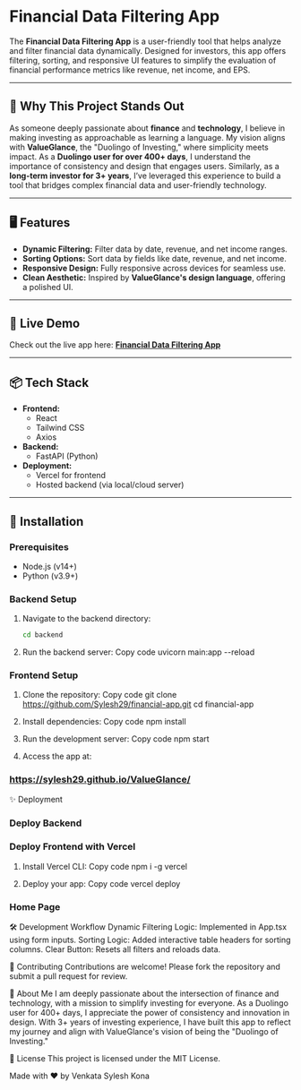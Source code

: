 # Financial Data Filtering App

The **Financial Data Filtering App** is a user-friendly tool that helps analyze and filter financial data dynamically. Designed for investors, this app offers filtering, sorting, and responsive UI features to simplify the evaluation of financial performance metrics like revenue, net income, and EPS. 

---

## 🌟 Why This Project Stands Out

As someone deeply passionate about **finance** and **technology**, I believe in making investing as approachable as learning a language. My vision aligns with **ValueGlance**, the "Duolingo of Investing," where simplicity meets impact. As a **Duolingo user for over 400+ days**, I understand the importance of consistency and design that engages users. Similarly, as a **long-term investor for 3+ years**, I’ve leveraged this experience to build a tool that bridges complex financial data and user-friendly technology.

---

## 🖥️ Features
- **Dynamic Filtering:** Filter data by date, revenue, and net income ranges.
- **Sorting Options:** Sort data by fields like date, revenue, and net income.
- **Responsive Design:** Fully responsive across devices for seamless use.
- **Clean Aesthetic:** Inspired by **ValueGlance's design language**, offering a polished UI.

---

## 🚀 Live Demo
Check out the live app here: **[Financial Data Filtering App](https://your-vercel-url.vercel.app)**

---

## 📦 Tech Stack
- **Frontend:**
  - React
  - Tailwind CSS
  - Axios
- **Backend:**
  - FastAPI (Python)
- **Deployment:**
  - Vercel for frontend
  - Hosted backend (via local/cloud server)

---

## 🔧 Installation

### Prerequisites
- Node.js (v14+)
- Python (v3.9+)

### Backend Setup
1. Navigate to the backend directory:
   ```bash
   cd backend
2. Run the backend server:
    Copy code
    uvicorn main:app --reload

### Frontend Setup
1. Clone the repository:
    Copy code
    git clone https://github.com/Sylesh29/financial-app.git
    cd financial-app

2. Install dependencies:
    Copy code
    npm install

3. Run the development server:
    Copy code
    npm start

4. Access the app at:
   
 ### https://sylesh29.github.io/ValueGlance/
✨ Deployment
### Deploy Backend
### Deploy Frontend with Vercel
1. Install Vercel CLI:
    Copy code
    npm i -g vercel

2. Deploy your app:
    Copy code
    vercel deploy

### Home Page


🛠️ Development Workflow
Dynamic Filtering Logic: Implemented in App.tsx using form inputs.
Sorting Logic: Added interactive table headers for sorting columns.
Clear Button: Resets all filters and reloads data.

🤝 Contributing
Contributions are welcome! Please fork the repository and submit a pull request for review.

📖 About Me
I am deeply passionate about the intersection of finance and technology, with a mission to simplify investing for everyone.
As a Duolingo user for 400+ days, I appreciate the power of consistency and innovation in design.
With 3+ years of investing experience, I have built this app to reflect my journey and align with ValueGlance's vision of being the "Duolingo of Investing."

📃 License
This project is licensed under the MIT License.

Made with ❤️ by Venkata Sylesh Kona
